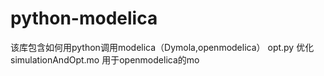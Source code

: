 # python-modelica
该库包含如何用python调用modelica（Dymola,openmodelica）
opt.py 优化
simulationAndOpt.mo 用于openmodelica的mo
